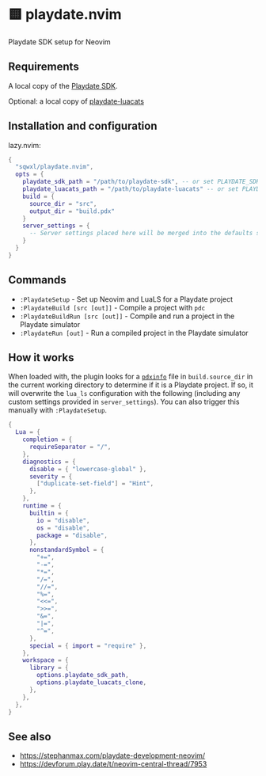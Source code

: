 # 🟨 playdate.nvim

Playdate SDK setup for Neovim

## Requirements

A local copy of the [Playdate SDK](https://play.date/dev/).

Optional: a local copy of [playdate-luacats](https://github.com/notpeter/playdate-luacats)

## Installation and configuration

lazy.nvim:

```lua
{
  "sqwxl/playdate.nvim",
  opts = {
    playdate_sdk_path = "/path/to/playdate-sdk", -- or set PLAYDATE_SDK_PATH
    playdate_luacats_path = "/path/to/playdate-luacats" -- or set PLAYDATE_LUACATS_PATH (optional)
    build = {
      source_dir = "src",
      output_dir = "build.pdx"
    }
    server_settings = {
      -- Server settings placed here will be merged into the defaults shown below.
    }
  }
}
```

## Commands

- `:PlaydateSetup` - Set up Neovim and LuaLS for a Playdate project
- `:PlaydateBuild [src [out]]` - Compile a project with `pdc`
- `:PlaydateBuildRun [src [out]]` - Compile and run a project in the Playdate simulator
- `:PlaydateRun [out]` - Run a compiled project in the Playdate simulator

## How it works

When loaded with, the plugin looks for a [`pdxinfo`](https://sdk.play.date/2.6.2/Inside%20Playdate.html#pdxinfo) file in `build.source_dir` in the current working directory to determine if it is a Playdate project. If so, it will overwrite the `lua_ls` configuration with the following (including any custom settings provided in `server_settings`). You can also trigger this manually with `:PlaydateSetup`.

```lua
{
  Lua = {
    completion = {
      requireSeparator = "/",
    },
    diagnostics = {
      disable = { "lowercase-global" },
      severity = {
        ["duplicate-set-field"] = "Hint",
      },
    },
    runtime = {
      builtin = {
        io = "disable",
        os = "disable",
        package = "disable",
      },
      nonstandardSymbol = {
        "+=",
        "-=",
        "*=",
        "/=",
        "//=",
        "%=",
        "<<=",
        ">>=",
        "&=",
        "|=",
        "^=",
      },
      special = { import = "require" },
    },
    workspace = {
      library = {
        options.playdate_sdk_path,
        options.playdate_luacats_clone,
      },
    },
  },
}
```

## See also

- https://stephanmax.com/playdate-development-neovim/
- https://devforum.play.date/t/neovim-central-thread/7953
